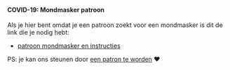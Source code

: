 #### COVID-19: Mondmasker patroon

Als je hier bent omdat je een patroon zoekt voor een mondmasker is dit de link die je nodig hebt:

 - [patroon mondmasker en instructies](/blog/facemask-frenzy)

PS: je kan ons steunen door [een patron te worden](/patrons/join) ❤️
